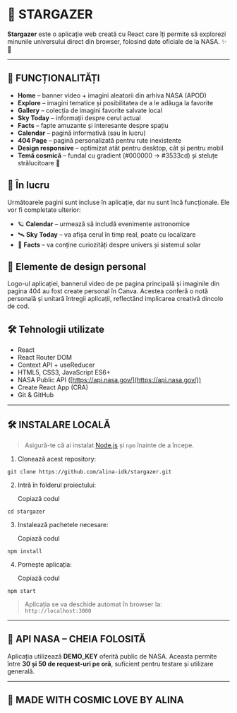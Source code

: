 # 🌌 STARGAZER

**Stargazer** este o aplicație web creată cu React care îți permite să explorezi minunile universului direct din browser, folosind date oficiale de la NASA. ✨🚀

---

## 🔭 FUNCȚIONALITĂȚI

- **Home** – banner video + imagini aleatorii din arhiva NASA (APOD)
- **Explore** – imagini tematice și posibilitatea de a le adăuga la favorite
- **Gallery** – colecția de imagini favorite salvate local
- **Sky Today** – informații despre cerul actual
- **Facts** – fapte amuzante și interesante despre spațiu
- **Calendar** – pagină informativă (sau în lucru)
- **404 Page** – pagină personalizată pentru rute inexistente
- **Design responsive** – optimizat atât pentru desktop, cât și pentru mobil
- **Temă cosmică** – fundal cu gradient (#000000 → #3533cd) și steluțe strălucitoare 🌠


## 🚧 În lucru

Următoarele pagini sunt incluse în aplicație, dar nu sunt încă funcționale. Ele vor fi completate ulterior:

- 🪐 **Calendar** – urmează să includă evenimente astronomice  
- 🛰️ **Sky Today** – va afișa cerul în timp real, poate cu localizare  
- 💫 **Facts** – va conține curiozități despre univers și sistemul solar

## 🎨 Elemente de design personal

Logo-ul aplicației, bannerul video de pe pagina principală și imaginile din pagina 404 au fost create personal în Canva. Acestea conferă o notă personală și unitară întregii aplicații, reflectând implicarea creativă dincolo de cod.

## 🛠️ Tehnologii utilizate

- React  
- React Router DOM  
- Context API + useReducer  
- HTML5, CSS3, JavaScript ES6+  
- NASA Public API ([https://api.nasa.gov/](https://api.nasa.gov/))  
- Create React App (CRA)  
- Git & GitHub  


---

## 🛠️ INSTALARE LOCALĂ

> Asigură-te că ai instalat [Node.js](https://nodejs.org/) și `npm` înainte de a începe.

1. Clonează acest repository:
```
git clone https://github.com/alina-idk/stargazer.git
```


2. Intră în folderul proiectului:
   
   Copiază codul
```
cd stargazer
```

3. Instalează pachetele necesare:
   
   Copiază codul
   
```
npm install
```


4. Pornește aplicația:
   
   Copiază codul
 ```
npm start
```


> Aplicația se va deschide automat în browser la:  
> `http://localhost:3000`

---

## 🧪 API NASA – CHEIA FOLOSITĂ

Aplicația utilizează **DEMO_KEY** oferită public de NASA. Aceasta permite între **30 și 50 de request-uri pe oră**, suficient pentru testare și utilizare generală.


---

## 💖 MADE WITH COSMIC LOVE BY ALINA
